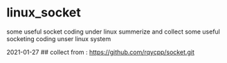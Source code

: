 # linux_socket
some useful socket coding under linux
	summerize and collect some useful socketing coding unser linux system

2021-01-27
	## collect from : https://github.com/rqycpp/socket.git

